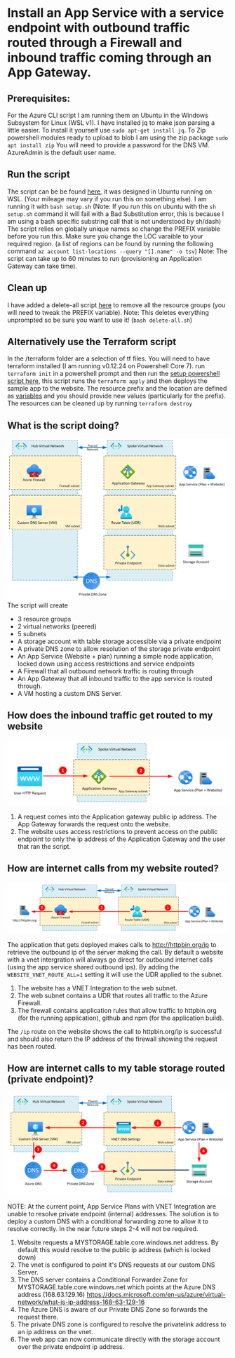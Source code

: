 # Install an App Service with a service endpoint with outbound traffic routed through a Firewall and inbound traffic coming through an App Gateway.

## Prerequisites: 
For the Azure CLI script I am running them on Ubuntu in the Windows Subsystem for Linux (WSL v1).  I have installed jq to make json parsing a little easier.  To install it yourself use `sudo apt-get install jq`.
To Zip powershell modules ready to upload to blob I am using the zip package `sudo apt install zip`
You will need to provide a password for the DNS VM.  AzureAdmin is the default user name.

## Run the script 
The script can be be found [here](./Setup.sh), it was designed in Ubuntu running on WSL. (Your mileage may vary if you run this on something else). I am running it with `bash setup.sh`  (Note: If you run this on ubuntu with the `sh setup.sh` command it will fail with a Bad Substitution error, this is because I am using a bash specific substring call that is not understood by sh/dash)
The script relies on globally unique names so change the PREFIX variable before you run this.
Make sure you change the LOC varaible to your required region.  (a list of regions can be found by running the following command `az account list-locations --query "[].name" -o tsv`)
Note: The script can take up to 60 minutes to run (provisioning an Application Gateway can take time).

## Clean up
I have added a delete-all script [here](./delete-all.sh) to remove all the resource groups (you will need to tweak the PREFIX variable).  Note: This deletes everything unprompted so be sure you want to use it!  (`bash delete-all.sh`)

## Alternatively use the Terraform script
In the /terraform folder are a selection of tf files.  You will need to have terraform installed (I am running v0.12.24 on Powershell Core 7).
run `terraform init` in a powershell prompt and then run the [setup powershell script here](./terraform/setup.ps1), this script runs the `terraform apply` and then deploys the sample app to the website.
The resource prefix and the location are defined as [variables](./terraform/variables.tf) and you should provide new values (particularly for the prefix). 
The resources can be cleaned up by running `terraform destroy`

## What is the script doing?

![What gets deployed!](/diagrams/What%20gets%20deployed.png "What gets deployed")
The script will create 
- 3 resource groups
- 2 virtual networks (peered)
- 5 subnets
- A storage account with table storage accessible via a private endpoint
- A private DNS zone to allow resolution of the storage private endpoint
- An App Service (Website + plan) running a simple node application, locked down using access restrictions and service endpoints
- A Firewall that all outbound network traffic is routing through
- An App Gateway that all inbound traffic to the app service is routed through.
- A VM hosting a custom DNS Server.

## How does the inbound traffic get routed to my website

![Inbound traffic routing](/diagrams/inbound%20calls.png "inbound calls")

1. A request comes into the Application gateway public ip address.  The App Gateway forwards the request onto the website.
2. The website uses access restrictions to prevent access on the public endpoint to only the ip address of the Application Gateway and the user that ran the script.

## How are internet calls from my website routed?

![outbound internet traffic routing](/diagrams/outbound%20calls%20to%20internet.png "outbound internet traffic routing")

The application that gets deployed makes calls to http://httpbin.org/ip to retrieve the outbound ip of the server making the call.
By default a website with a vnet intergration will always go direct for outbound internet calls (using the app service shared outbound ips).  By adding the `WEBSITE_VNET_ROUTE_ALL=1` setting it will use the UDR applied to the subnet.

1. The website has a VNET Integration to the web subnet.  
2. The web subnet contains a UDR that routes all traffic to the Azure Firewall.
3. The firewall contains application rules that allow traffic to httpbin.org (for the running application), github and npm (for the application build).

The `/ip` route on the website shows the call to httpbin.org/ip is successful and should also return the IP address of the firewall showing the request has been routed.

## How are internet calls to my table storage routed (private endpoint)?

![outbound private endpoint routing](/diagrams/outbound%20calls%20to%20private%20endpoint.png "outbound private endpoint routing")

NOTE: At the current point, App Service Plans with VNET Integration are unable to resolve private endpoint (internal) addresses.  The solution is to deploy a custom DNS with a conditional forwarding zone to allow it to resolve correctly.  In the near future steps 2-4 will not be required.

1. Website requests a MYSTORAGE.table.core.windows.net address.  By default this would resolve to the public ip address (which is locked down)
2. The vnet is configured to point it's DNS requests at our custom DNS Server.
3. The DNS server contains a Conditional Forwarder Zone for MYSTORAGE.table.core.windows.net which points at the Azure DNS address (168.63.129.16) 
https://docs.microsoft.com/en-us/azure/virtual-network/what-is-ip-address-168-63-129-16
4. The Azure DNS is aware of our Private DNS Zone so forwards the request there.
5. The private DNS zone is configured to resolve the privatelink address to an ip address on the vnet.
6. The web app can now communicate directly with the storage account over the private endpoint ip address.

